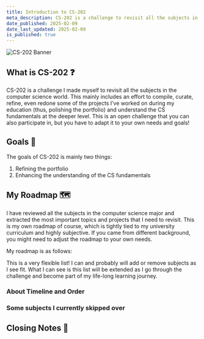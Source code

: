 ```yaml
---
title: Introduction to CS-202
meta_description: CS-202 is a challenge to revisit all the subjects in the computer science major. This mainly includes an effort to compile, curate, refine, even redone some of the projects worked on during education period (thus, polishing the portfolio) and understand the CS fundamentals at the deeper level.
date_published: 2025-02-09
date_last_updated: 2025-02-09
is_published: true
---
```


<img 
    src="https://ik.imagekit.io/moonwr/cs202.png"
    srcset="
        https://ik.imagekit.io/moonwr/cs202.png?tr=f-avif,w-480 480w,
        https://ik.imagekit.io/moonwr/cs202.png?tr=f-avif,w-768 768w,
        https://ik.imagekit.io/moonwr/cs202.png?tr=f-avif,w-1200 1200w,
    "
    sizes="(max-width: 480px) 480px, (max-width: 768px) 768px, 1200px"
    alt="CS-202 Banner"
    class="rounded-md mb-4"
/>

## What is CS-202 ❓
CS-202 is a challenge I made myself to revisit all the subjects in the computer science world. This mainly includes an effort to compile, curate, refine, even redone some of the projects I’ve worked on during my education (thus, polishing the portfolio) and understand the CS fundamentals at the deeper level. This is an open challenge that you can also participate in, but you have to adapt it to your own needs and goals!

## Goals 🎯
The goals of CS-202 is mainly two things:
1. Refining the portfolio
2. Enhancing the understanding of the CS fundamentals

## My Roadmap 🗺️
I have reviewed all the subjects in the computer science major and extracted the most important topics and projects that I need to revisit. This is my own roadmap of course, which is tightly tied to my university curriculum and highly subjective. If you came from different background, you might need to adjust the roadmap to your own needs.

My roadmap is as follows:


This is a very flexible list! I can and probably will add or remove subjects as I see fit. What I can see is this list will be extended as I go through the challenge and become part of my life-long learning journey.

### About Timeline and Order


### Some subjects I currently skipped over


## Closing Notes 📝